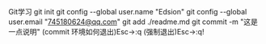 Git学习
git init
git config --global user.name "Edsion"
git config --global user.email "745180624@qq.com"
git add ./readme.md
git commit -m "这是一点说明"
(commit 环境如何退出)Esc->:q
(强制退出)Esc->:q!
